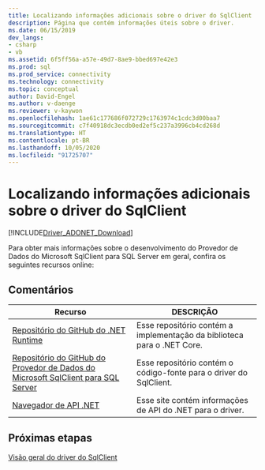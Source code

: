 ```yaml
---
title: Localizando informações adicionais sobre o driver do SqlClient
description: Página que contém informações úteis sobre o driver.
ms.date: 06/15/2019
dev_langs:
- csharp
- vb
ms.assetid: 6f5ff56a-a57e-49d7-8ae9-bbed697e42e3
ms.prod: sql
ms.prod_service: connectivity
ms.technology: connectivity
ms.topic: conceptual
author: David-Engel
ms.author: v-daenge
ms.reviewer: v-kaywon
ms.openlocfilehash: 1ae61c177686f072729c1763974c1cdc3d00baa7
ms.sourcegitcommit: c7f40918dc3ecdb0ed2ef5c237a3996cb4cd268d
ms.translationtype: HT
ms.contentlocale: pt-BR
ms.lasthandoff: 10/05/2020
ms.locfileid: "91725707"
---
```

# <a name="finding-additional-sqlclient-driver-information"></a>Localizando informações adicionais sobre o driver do SqlClient

[!INCLUDE[Driver_ADONET_Download](../../includes/driver_adonet_download.md)]

Para obter mais informações sobre o desenvolvimento do Provedor de Dados do Microsoft SqlClient para SQL Server em geral, confira os seguintes recursos online:

## <a name="remarks"></a>Comentários  
  
|Recurso|DESCRIÇÃO|  
|--------------|-----------------|  
|[Repositório do GitHub do .NET Runtime](https://github.com/dotnet/runtime)|Esse repositório contém a implementação da biblioteca para o .NET Core.|
|[Repositório do GitHub do Provedor de Dados do Microsoft SqlClient para SQL Server](https://github.com/dotnet/SqlClient)|Esse repositório contém o código-fonte para o driver do SqlClient.|  
|[Navegador de API .NET](/dotnet/api/)|Esse site contém informações de API do .NET para o driver.|  
  
## <a name="next-steps"></a>Próximas etapas
 [Visão geral do driver do SqlClient](overview-sqlclient-driver.md)